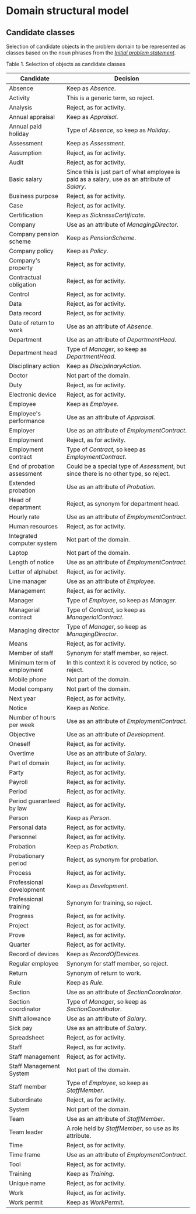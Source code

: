 # Domain structural model

## Candidate classes

Selection of candidate objects in the problem domain to be represented as classes based on the noun phrases from the _[Initial problem statement](./initial_problem_statement.md)_.

Table 1. Selection of objects as candidate classes

| Candidate                   | Decision                                                                                       |
| --------------------------- | ---------------------------------------------------------------------------------------------- |
| Absence                     | Keep as _Absence_.                                                                             |
| Activity                    | This is a generic term, so reject.                                                             |
| Analysis                    | Reject, as for activity.                                                                       |
| Annual appraisal            | Keep as _Appraisal_.                                                                           |
| Annual paid holiday         | Type of _Absence_, so keep as _Holiday_.                                                       |
| Assessment                  | Keep as _Assessment_.                                                                          |
| Assumption                  | Reject, as for activity.                                                                       |
| Audit                       | Reject, as for activity.                                                                       |
| Basic salary                | Since this is just part of what employee is paid as a salary, use as an attribute of _Salary_. |
| Business purpose            | Reject, as for activity.                                                                       |
| Case                        | Reject, as for activity.                                                                       |
| Certification               | Keep as _SicknessCertificate_.                                                                 |
| Company                     | Use as an attribute of _ManagingDirector_.                                                     |
| Company pension scheme      | Keep as _PensionScheme_.                                                                       |
| Company policy              | Keep as _Policy_.                                                                              |
| Company's property          | Reject, as for activity.                                                                       |
| Contractual obligation      | Reject, as for activity.                                                                       |
| Control                     | Reject, as for activity.                                                                       |
| Data                        | Reject, as for activity.                                                                       |
| Data record                 | Reject, as for activity.                                                                       |
| Date of return to work      | Use as an attribute of _Absence_.                                                              |
| Department                  | Use as an attribute of _DepartmentHead_.                                                       |
| Department head             | Type of _Manager_, so keep as _DepartmentHead_.                                                |
| Disciplinary action         | Keep as _DisciplinaryAction_.                                                                  |
| Doctor                      | Not part of the domain.                                                                        |
| Duty                        | Reject, as for activity.                                                                       |
| Electronic device           | Reject, as for activity.                                                                       |
| Employee                    | Keep as _Employee_.                                                                            |
| Employee's performance      | Use as an attribute of _Appraisal_.                                                            |
| Employer                    | Use as an attribute of _EmploymentContract_.                                                   |
| Employment                  | Reject, as for activity.                                                                       |
| Employment contract         | Type of _Contract_, so keep as _EmploymentContract_.                                           |
| End of probation assessment | Could be a special type of _Assessment_, but since there is no other type, so reject.          |
| Extended probation          | Use as an attribute of _Probation_.                                                            |
| Head of department          | Reject, as synonym for department head.                                                        |
| Hourly rate                 | Use as an attribute of _EmploymentContract_.                                                   |
| Human resources             | Reject, as for activity.                                                                       |
| Integrated computer system  | Not part of the domain.                                                                        |
| Laptop                      | Not part of the domain.                                                                        |
| Length of notice            | Use as an attribute of _EmploymentContract_.                                                   |
| Letter of alphabet          | Reject, as for activity.                                                                       |
| Line manager                | Use as an attribute of _Employee_.                                                             |
| Management                  | Reject, as for activity.                                                                       |
| Manager                     | Type of _Employee_, so keep as _Manager_.                                                      |
| Managerial contract         | Type of _Contract_, so keep as _ManagerialContract_.                                           |
| Managing director           | Type of _Manager_, so keep as _ManagingDirector_.                                              |
| Means                       | Reject, as for activity.                                                                       |
| Member of staff             | Synonym for staff member, so reject.                                                           |
| Minimum term of employment  | In this context it is covered by notice, so reject.                                            |
| Mobile phone                | Not part of the domain.                                                                        |
| Model company               | Not part of the domain.                                                                        |
| Next year                   | Reject, as for activity.                                                                       |
| Notice                      | Keep as _Notice_.                                                                              |
| Number of hours per week    | Use as an attribute of _EmploymentContract_.                                                   |
| Objective                   | Use as an attribute of _Development_.                                                          |
| Oneself                     | Reject, as for activity.                                                                       |
| Overtime                    | Use as an attribute of _Salary_.                                                               |
| Part of domain              | Reject, as for activity.                                                                       |
| Party                       | Reject, as for activity.                                                                       |
| Payroll                     | Reject, as for activity.                                                                       |
| Period                      | Reject, as for activity.                                                                       |
| Period guaranteed by law    | Reject, as for activity.                                                                       |
| Person                      | Keep as _Person_.                                                                              |
| Personal data               | Reject, as for activity.                                                                       |
| Personnel                   | Reject, as for activity.                                                                       |
| Probation                   | Keep as _Probation_.                                                                           |
| Probationary period         | Reject, as synonym for probation.                                                              |
| Process                     | Reject, as for activity.                                                                       |
| Professional development    | Keep as _Development_.                                                                         |
| Professional training       | Synonym for training, so reject.                                                               |
| Progress                    | Reject, as for activity.                                                                       |
| Project                     | Reject, as for activity.                                                                       |
| Prove                       | Reject, as for activity.                                                                       |
| Quarter                     | Reject, as for activity.                                                                       |
| Record of devices           | Keep as _RecordOfDevices_.                                                                     |
| Regular employee            | Synonym for staff member, so reject.                                                           |
| Return                      | Synonym of return to work.                                                                     |
| Rule                        | Keep as _Rule_.                                                                                |
| Section                     | Use as an attribute of _SectionCoordinator_.                                                   |
| Section coordinator         | Type of _Manager_, so keep as _SectionCoordinator_.                                            |
| Shift allowance             | Use as an attribute of _Salary_.                                                               |
| Sick pay                    | Use as an attribute of _Salary_.                                                               |
| Spreadsheet                 | Reject, as for activity.                                                                       |
| Staff                       | Reject, as for activity.                                                                       |
| Staff management            | Reject, as for activity.                                                                       |
| Staff Management System     | Not part of the domain.                                                                        |
| Staff member                | Type of _Employee_, so keep as _StaffMember_.                                                  |
| Subordinate                 | Reject, as for activity.                                                                       |
| System                      | Not part of the domain.                                                                        |
| Team                        | Use as an attribute of _StaffMember_.                                                          |
| Team leader                 | A role held by _StaffMember_, so use as its attribute.                                         |
| Time                        | Reject, as for activity.                                                                       |
| Time frame                  | Use as an attribute of _EmploymentContract_.                                                   |
| Tool                        | Reject, as for activity.                                                                       |
| Training                    | Keep as _Training_.                                                                            |
| Unique name                 | Reject, as for activity.                                                                       |
| Work                        | Reject, as for activity.                                                                       |
| Work permit                 | Keep as _WorkPermit_.                                                                          |
